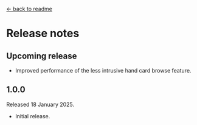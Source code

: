 [← back to readme](README.md)

# Release notes

## Upcoming release

* Improved performance of the less intrusive hand card browse feature.

## 1.0.0
Released 18 January 2025.

* Initial release.